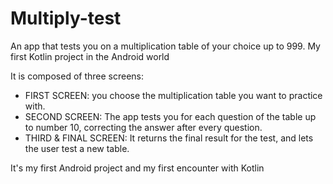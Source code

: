 # Multiply-test
An app that tests you on a multiplication table of your choice up to 999. My first Kotlin project in the Android world

It is composed of three screens:

- FIRST SCREEN: you choose the multiplication table you want to practice with.
- SECOND SCREEN: The app tests you for each question of the table up to number 10, correcting the answer after every question.
- THIRD & FINAL SCREEN: It returns the final result for the test, and lets the user test a new table.

It's my first Android project and my first encounter with Kotlin
